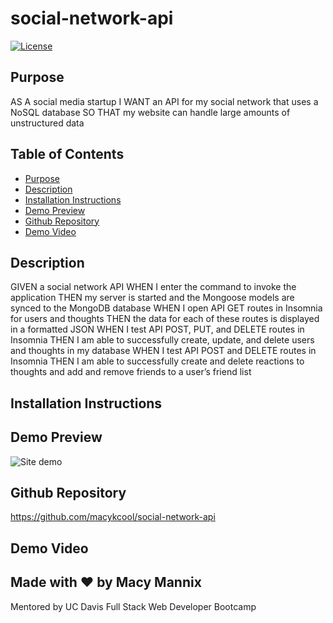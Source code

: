 # social-network-api

[![License](https://img.shields.io/badge/License-Apache_2.0-blue.svg)](https://opensource.org/licenses/Apache-2.0)

## Purpose
AS A social media startup
I WANT an API for my social network that uses a NoSQL database
SO THAT my website can handle large amounts of unstructured data

## Table of Contents
- [Purpose](#purpose) 
- [Description](#description) 
- [Installation Instructions](#installation-instructions)
- [Demo Preview](#demo-preview)
- [Github Repository](#github-repository)
- [Demo Video](#demo-video)

## Description
GIVEN a social network API
WHEN I enter the command to invoke the application
THEN my server is started and the Mongoose models are synced to the MongoDB database
WHEN I open API GET routes in Insomnia for users and thoughts
THEN the data for each of these routes is displayed in a formatted JSON
WHEN I test API POST, PUT, and DELETE routes in Insomnia
THEN I am able to successfully create, update, and delete users and thoughts in my database
WHEN I test API POST and DELETE routes in Insomnia
THEN I am able to successfully create and delete reactions to thoughts and add and remove friends to a user’s friend list

## Installation Instructions  

 
## Demo Preview
![Site demo](./gif/demo.gif)

## Github Repository
https://github.com/macykcool/social-network-api

## Demo Video


## Made with ❤️️ by Macy Mannix
Mentored by UC Davis Full Stack Web Developer Bootcamp